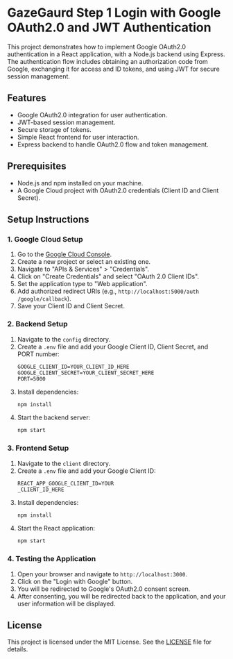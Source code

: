# GazeGaurd Step 1 Login with Google OAuth2.0 and JWT Authentication
This project demonstrates how to implement Google OAuth2.0 authentication in a React application, with a Node.js backend using Express. The authentication flow includes obtaining an authorization code from Google, exchanging it for access and ID tokens, and using JWT for secure session management.
## Features
- Google OAuth2.0 integration for user authentication.
- JWT-based session management.
- Secure storage of tokens.
- Simple React frontend for user interaction.
- Express backend to handle OAuth2.0 flow and token management.
## Prerequisites
- Node.js and npm installed on your machine.
- A Google Cloud project with OAuth2.0 credentials (Client ID and Client Secret).
## Setup Instructions
### 1. Google Cloud Setup
1. Go to the [Google Cloud Console](https://console.cloud.google.com/).
2. Create a new project or select an existing one.
3. Navigate to "APIs & Services" > "Credentials".
4. Click on "Create Credentials" and select "OAuth 2.0 Client IDs".
5. Set the application type to "Web application".
6. Add authorized redirect URIs (e.g., `http://localhost:5000/auth
/google/callback`).
7. Save your Client ID and Client Secret.
### 2. Backend Setup
1. Navigate to the `config` directory.
2. Create a `.env` file and add your Google Client ID, Client Secret, and
   PORT number:
   ```
   GOOGLE_CLIENT_ID=YOUR_CLIENT_ID_HERE
   GOOGLE_CLIENT_SECRET=YOUR_CLIENT_SECRET_HERE
   PORT=5000
   ```
3. Install dependencies:
   ```bash
   npm install
   ```
4. Start the backend server:
   ```bash
   npm start
   ```
### 3. Frontend Setup
1. Navigate to the `client` directory.
2. Create a `.env` file and add your Google Client ID:
   ```
   REACT_APP_GOOGLE_CLIENT_ID=YOUR
   _CLIENT_ID_HERE
   ```
3. Install dependencies:
   ```bash
   npm install
   ```
4. Start the React application:
   ```bash
   npm start
   ```
### 4. Testing the Application
1. Open your browser and navigate to `http://localhost:3000`.
2. Click on the "Login with Google" button.
3. You will be redirected to Google's OAuth2.0 consent screen.
4. After consenting, you will be redirected back to the application, and your
   user information will be displayed.
## License
This project is licensed under the MIT License. See the [LICENSE](./LICENSE) file for details.
